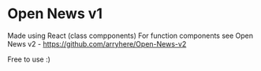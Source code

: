 # Open News v1

Made using React (class compponents)
For function components see Open News v2 - https://github.com/arryhere/Open-News-v2

Free to use :)